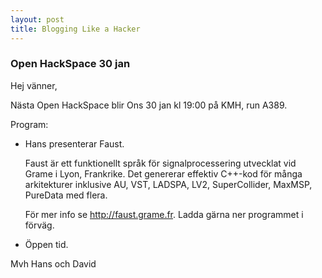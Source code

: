 ```yaml
---
layout: post
title: Blogging Like a Hacker
---
```



### Open HackSpace 30 jan

Hej vänner,

Nästa Open HackSpace blir Ons 30 jan kl 19:00 på KMH, run A389.

Program:

  * Hans presenterar Faust.
    
    Faust är ett funktionellt språk för signalprocessering utvecklat vid Grame
    i Lyon, Frankrike. Det genererar effektiv C++-kod för många arkitekturer
    inklusive AU, VST, LADSPA, LV2, SuperCollider, MaxMSP, PureData med flera.

    För mer info se http://faust.grame.fr. Ladda gärna ner programmet i förväg.
  
  * Öppen tid.

Mvh
Hans och David
